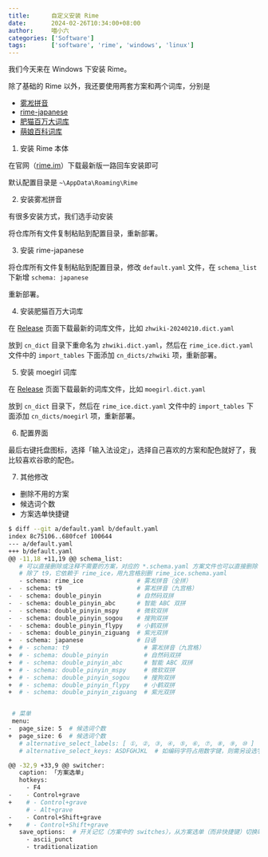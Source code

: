 ```yaml
---
title:      自定义安装 Rime
date:       2024-02-26T10:34:00+08:00
author:     喵小六
categories: ['Software']
tags:       ['software', 'rime', 'windows', 'linux']
---
```


我们今天来在 Windows 下安装 Rime。

除了基础的 Rime 以外，我还要使用两套方案和两个词库，分别是

- [雾凇拼音](https://github.com/iDvel/rime-ice)
- [rime-japanese](https://github.com/gkovacs/rime-japanese)
- [肥猫百万大词库](https://github.com/felixonmars/fcitx5-pinyin-zhwiki)
- [萌娘百科词库](https://github.com/outloudvi/mw2fcitx)

<!--more-->

1. 安装 Rime 本体

在官网（[rime.im](https://rime.im/download/)）下载最新版一路回车安装即可

默认配置目录是 `~\AppData\Roaming\Rime`

2. 安装雾凇拼音

有很多安装方式，我们选手动安装

将仓库所有文件复制粘贴到配置目录，重新部署。

3. 安装 rime-japanese

将仓库所有文件复制粘贴到配置目录，修改 `default.yaml` 文件，在 `schema_list` 下新增 `schema: japanese`

重新部署。

4. 安装肥猫百万大词库

在 [Release](https://github.com/felixonmars/fcitx5-pinyin-zhwiki/releases) 页面下载最新的词库文件，比如 `zhwiki-20240210.dict.yaml`

放到 `cn_dict` 目录下重命名为 `zhwiki.dict.yaml`，然后在 `rime_ice.dict.yaml` 文件中的 `import_tables` 下面添加 `cn_dicts/zhwiki` 项，重新部署。

5. 安装 moegirl 词库

在 [Release](https://github.com/outloudvi/mw2fcitx/releases) 页面下载最新的词库文件，比如 `moegirl.dict.yaml`

放到 `cn_dict` 目录下，然后在 `rime_ice.dict.yaml` 文件中的 `import_tables` 下面添加 `cn_dicts/moegirl` 项，重新部署。

6. 配置界面

最后右键托盘图标，选择「输入法设定」，选择自己喜欢的方案和配色就好了，我比较喜欢谷歌的配色。

7. 其他修改

- 删除不用的方案
- 候选词个数
- 方案选单快捷键

```bash
$ diff --git a/default.yaml b/default.yaml
index 8c75106..680fcef 100644
--- a/default.yaml
+++ b/default.yaml
@@ -11,18 +11,19 @@ schema_list:
   # 可以直接删除或注释不需要的方案，对应的 *.schema.yaml 方案文件也可以直接删除
   # 除了 t9，它依赖于 rime_ice，用九宫格别删 rime_ice.schema.yaml
   - schema: rime_ice               # 雾凇拼音（全拼）
-  - schema: t9                     # 雾凇拼音（九宫格）
-  - schema: double_pinyin          # 自然码双拼
-  - schema: double_pinyin_abc      # 智能 ABC 双拼
-  - schema: double_pinyin_mspy     # 微软双拼
-  - schema: double_pinyin_sogou    # 搜狗双拼
-  - schema: double_pinyin_flypy    # 小鹤双拼
-  - schema: double_pinyin_ziguang  # 紫光双拼
+  - schema: japanese               # 日语
+  # - schema: t9                     # 雾凇拼音（九宫格）
+  # - schema: double_pinyin          # 自然码双拼
+  # - schema: double_pinyin_abc      # 智能 ABC 双拼
+  # - schema: double_pinyin_mspy     # 微软双拼
+  # - schema: double_pinyin_sogou    # 搜狗双拼
+  # - schema: double_pinyin_flypy    # 小鹤双拼
+  # - schema: double_pinyin_ziguang  # 紫光双拼


 # 菜单
 menu:
-  page_size: 5  # 候选词个数
+  page_size: 6  # 候选词个数
   # alternative_select_labels: [ ①, ②, ③, ④, ⑤, ⑥, ⑦, ⑧, ⑨, ⑩ ]  # 修改候选项标签
   # alternative_select_keys: ASDFGHJKL  # 如编码字符占用数字键，则需另设选字键

@@ -32,9 +33,9 @@ switcher:
   caption: 「方案选单」
   hotkeys:
     - F4
-    - Control+grave
+    # - Control+grave
     # - Alt+grave
-    - Control+Shift+grave
+    # - Control+Shift+grave
   save_options:  # 开关记忆（方案中的 switches），从方案选单（而非快捷键）切换时会记住的选项，需要记忆的开关不能设定 reset
     - ascii_punct
     - traditionalization
```
